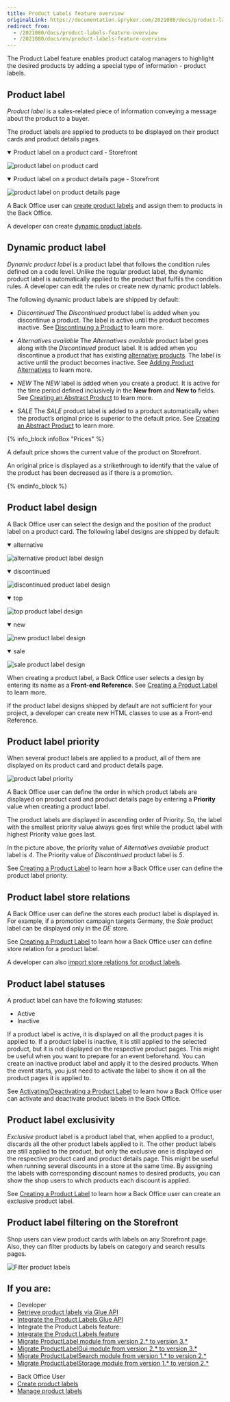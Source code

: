 ```yaml
---
title: Product Labels feature overview
originalLink: https://documentation.spryker.com/2021080/docs/product-labels-feature-overview
redirect_from:
  - /2021080/docs/product-labels-feature-overview
  - /2021080/docs/en/product-labels-feature-overview
---
```


The Product Label feature enables product catalog managers to highlight the desired products by adding a special type of information - product labels. 


## Product label
*Product label* is a sales-related piece of information conveying a message about the product to a buyer. 

The product labels are applied to products to be displayed on their product cards and product details pages.

<details open>
<summary>Product label on a product card - Storefront</summary>
    

![product label on product card](https://spryker.s3.eu-central-1.amazonaws.com/docs/Features/Product+Management/Product+Label/Product+Label+Feature+Overview/product-label-on-product-card.png)
 

</details>

 <details open>
<summary>Product label on a product details page - Storefront</summary>
    

![product label on product details page](https://spryker.s3.eu-central-1.amazonaws.com/docs/Features/Product+Management/Product+Label/Product+Label+Feature+Overview/product-label-on-product-details-page.png)
     
     
     
</details>



A Back Office user can [create product labels](https://documentation.spryker.com/docs/creating-product-labels) and assign them to products in the Back Office. 

A developer can create [dynamic product labels](#dynamic-product-label).


## Dynamic product label
*Dynamic product label* is a product label that follows the condition rules defined on a code level. Unlike the regular product label, the dynamic product label is automatically applied to the product that fulfils the condition rules. A developer can edit the rules or create new dynamic product lablels. 

The following dynamic product labels are shipped by default:
* *Discontinued* 
The *Discontinued* product label is added when you discontinue a product. The label is active until the product becomes inactive. See [Discontinuing a Product](https://documentation.spryker.com/docs/discontinuing-a-product) to learn more.

* *Alternatives available*
The *Alternatives available* product label goes along with the *Discontinued* product label. It is added when you discontinue a product that has existing [alternative products](https://documentation.spryker.com/docs/alternative-products-overview). The label is active until the product becomes inactive. See [Adding Product Alternatives](https://documentation.spryker.com/docs/adding-product-alternatives) to learn more.

* *NEW*
The *NEW* label is added when you create a product. It is active for the time period defined inclusively in the **New from** and **New to** fields. See [Creating an Abstract Product](https://documentation.spryker.com/docs/creating-an-abstract-product) to learn more. 
* *SALE* 
The *SALE* product label is added to a product automatically when the product’s original price is superior to the default price. See [Creating an Abstract Product](https://documentation.spryker.com/docs/creating-an-abstract-product) to learn more. 

{% info_block infoBox "Prices" %}

A default price shows the current value of the product on Storefront.

An original price is displayed as a strikethrough to identify that the value of the product has been decreased as if there is a promotion.

{% endinfo_block %}


## Product label design
A Back Office user can select the design and the position of the product label on a product card. The following label designs are shipped by default:

 <details open>
<summary>alternative</summary>
     
![alternative product label design](https://spryker.s3.eu-central-1.amazonaws.com/docs/Features/Product+Management/Product+Label/Product+Label+Feature+Overview/alternatives-available-product-label-design.png) 
     
</details>


 <details open>
<summary>discontinued</summary>
     
![discontinued product label design](https://spryker.s3.eu-central-1.amazonaws.com/docs/Features/Product+Management/Product+Label/Product+Label+Feature+Overview/discontinued-product-label-design.png)
     
</details>


 <details open>
<summary>top</summary>
     
![top product label design](https://spryker.s3.eu-central-1.amazonaws.com/docs/Features/Product+Management/Product+Label/Product+Label+Feature+Overview/top-product-label-design.png)
     
</details>



 <details open>
<summary>new</summary>
     
![new product label design](https://spryker.s3.eu-central-1.amazonaws.com/docs/Features/Product+Management/Product+Label/Product+Label+Feature+Overview/new-product-label-design.png)
     
</details>

 <details open>
<summary>sale</summary>
     
![sale product label design](https://spryker.s3.eu-central-1.amazonaws.com/docs/Features/Product+Management/Product+Label/Product+Label+Feature+Overview/sale-product-label-design.png)
     
</details>


When creating a product label, a Back Office user selects a design by entering its name as a **Front-end Reference**. See [Creating a Product Label](https://documentation.spryker.com/docs/creating-product-labels) to learn more.

If the product label designs shipped by default are not sufficient for your project, a developer can create new HTML classes to use as a Front-end Reference.


## Product label priority
When several product labels are applied to a product, all of them are displayed on its product card and product details page. 

![product label priority ](https://spryker.s3.eu-central-1.amazonaws.com/docs/Features/Product+Management/Product+Label/Product+Label+Feature+Overview/alternatives-available-product-label-design.png)


A Back Office user can define the order in which product labels are displayed on product card and product details page by entering a **Priority** value when creating a product label. 

The product labels are displayed in ascending order of Priority. So, the label with the smallest priority value always goes first while the product label with highest Priority value goes last.

In the picture above, the priority value of *Alternatives available* product label is *4*. The Priority value of *Discontinued* product label is *5*.

See [Creating a Product Label](https://documentation.spryker.com/docs/creating-product-labels) to learn how a Back Office user can define the product label priority.

 


## Product label store relations

A Back Office user can define the stores each product label is displayed in. For example, if a promotion campaign targets Germany, the *Sale* product label can be displayed only in the *DE* store.

See [Creating a Product Label](https://documentation.spryker.com/docs/creating-product-labels) to learn how a Back Office user can define store relation for a product label.

A developer can also [import store relations for product labels](https://documentation.spryker.com/docs/file-details-product-label-storecsv).


## Product label statuses
A product label can have the following statuses:
 
* Active
* Inactive

If a product label is active, it is displayed on all the product pages it is applied to. If a product label is inactive, it is still applied to the selected product, but it is not displayed on the respective product pages. This might be useful when you want to prepare for an event beforehand. You can create an inactive product label and apply it to the desired products. When the event starts, you just need to activate the label to show it on all the product pages it is applied to.

See [Activating/Deactivating a Product Label](https://documentation.spryker.com/docs/managing-product-labels#activating-deactivating-a-product-label) to learn how a Back Office user can activate and deactivate product labels in the Back Office.


## Product label exclusivity
*Exclusive* product label is a product label that, when applied to a product, discards all the other product labels applied to it. The other product labels are still applied to the product, but only the exclusive one is displayed on the respective product card and product details page. This might be useful when running several discounts in a store at the same time. By assigning the labels with corresponding discount names to desired products, you can show the shop users to which products each discount is applied.

See [Creating a Product Label](https://documentation.spryker.com/docs/creating-product-labels) to learn how a Back Office user can create an exclusive product label.

 


## Product label filtering on the Storefront
Shop users can view product cards with labels on any Storefront page. Also, they can filter products by labels on category and search results pages.

![Filter product labels](https://spryker.s3.eu-central-1.amazonaws.com/docs/Features/Product+Management/Product+Label/Product+Label+Feature+Overview/filter-labels-yves.png)


## If you are:


<div class="mr-container">
    <div class="mr-list-container">
        <!-- col1 -->
        <div class="mr-col">
            <ul class="mr-list mr-list-green">
                <li class="mr-title">Developer</li>
                <li><a href="https://documentation.spryker.com/docs/retrieving-product-labels" class="mr-link">Retrieve product labels via Glue API</a></li>
                <li><a href="https://documentation.spryker.com/docs/glue-api-product-labels-feature-integration" class="mr-link">Integrate the Product Labels Glue API</a></li>
                 <li>Integrate the Product Labels feature:</li>
          <li><a href="https://documentation.spryker.com/docs/product-labels-feature-integration" class="mr-link">Integrate the Product Labels feature</a></li>
            <li><a href="https://documentation.spryker.com/docs/mg-product-label#upgrading-from-version-2---to-version-3--" class="mr-link">Migrate ProductLabel module from version 2.* to version 3.* </a></li>
                <li><a href="https://documentation.spryker.com/docs/en/mg-product-label-gui#upgrading-from-version-2---to-version-3--" class="mr-link">Migrate ProductLabelGui module from version 2.* to version 3.* </a></li>
                <li><a href="https://documentation.spryker.com/docs/migration-guide-productlabelsearch#upgrading-from-version-1---to-version-2--" class="mr-link">Migrate ProductLabelSearch module from version 1.* to version 2.* </a></li>
                <li><a href="https://documentation.spryker.com/docs/migration-guide-productlabelstorage#upgrading-from-version-1---to-version-2--" class="mr-link">Migrate ProductLabelStorage module from version 1.* to version 2.* </a></li>
            </ul>
        </div>
        <!-- col2 -->
        <div class="mr-col">
            <ul class="mr-list mr-list-blue">
                <li class="mr-title"> Back Office User</li>
       <li><a href="https://documentation.spryker.com/docs/en/creating-product-labels" class="mr-link">Create product labels</a></li>
              <li><a href="https://documentation.spryker.com/docs/managing-product-labels" class="mr-link">Manage product labels</a></li>
            </ul>
        </div>
    </div>
</div>




